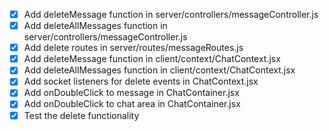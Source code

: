 - [x] Add deleteMessage function in server/controllers/messageController.js
- [x] Add deleteAllMessages function in server/controllers/messageController.js
- [x] Add delete routes in server/routes/messageRoutes.js
- [x] Add deleteMessage function in client/context/ChatContext.jsx
- [x] Add deleteAllMessages function in client/context/ChatContext.jsx
- [x] Add socket listeners for delete events in ChatContext.jsx
- [x] Add onDoubleClick to message in ChatContainer.jsx
- [x] Add onDoubleClick to chat area in ChatContainer.jsx
- [x] Test the delete functionality
